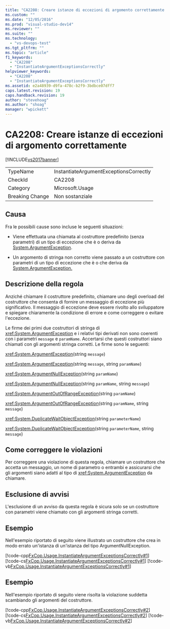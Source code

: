 ```yaml
---
title: "CA2208: Creare istanze di eccezioni di argomento correttamente | Microsoft Docs"
ms.custom: ""
ms.date: "12/05/2016"
ms.prod: "visual-studio-dev14"
ms.reviewer: ""
ms.suite: ""
ms.technology: 
  - "vs-devops-test"
ms.tgt_pltfrm: ""
ms.topic: "article"
f1_keywords: 
  - "CA2208"
  - "InstantiateArgumentExceptionsCorrectly"
helpviewer_keywords: 
  - "CA2208"
  - "InstantiateArgumentExceptionsCorrectly"
ms.assetid: e2a48939-d9fa-478c-b2f9-3bdbce07dff7
caps.latest.revision: 19
caps.handback.revision: 19
author: "stevehoag"
ms.author: "shoag"
manager: "wpickett"
---
```

# CA2208: Creare istanze di eccezioni di argomento correttamente
[!INCLUDE[vs2017banner](../code-quality/includes/vs2017banner.md)]

|||  
|-|-|  
|TypeName|InstantiateArgumentExceptionsCorrectly|  
|CheckId|CA2208|  
|Category|Microsoft.Usage|  
|Breaking Change|Non sostanziale|  
  
## Causa  
 Fra le possibili cause sono incluse le seguenti situazioni:  
  
-   Viene effettuata una chiamata al costruttore predefinito \(senza parametri\) di un tipo di eccezione che è o deriva da [System.ArgumentException](assetId:///System.ArgumentException?qualifyHint=True&autoUpgrade=True).  
  
-   Un argomento di stringa non corretto viene passato a un costruttore con parametri di un tipo di eccezione che è o che deriva da [System.ArgumentException.](assetId:///System.ArgumentException.?qualifyHint=True&autoUpgrade=True)  
  
## Descrizione della regola  
 Anziché chiamare il costruttore predefinito, chiamare uno degli overload del costruttore che consenta di fornire un messaggio di eccezione più significativo.  Il messaggio di eccezione deve essere rivolto allo sviluppatore e spiegare chiaramente la condizione di errore e come correggere o evitare l'eccezione.  
  
 Le firme dei primi due costruttori di stringa di <xref:System.ArgumentException> e i relativi tipi derivati non sono coerenti con i parametri `message` e `paramName`.  Accertarsi che questi costruttori siano chiamati con gli argomenti stringa corretti.  Le firme sono le seguenti:  
  
 <xref:System.ArgumentException>\(string `message`\)  
  
 <xref:System.ArgumentException>\(string `message`, string `paramName`\)  
  
 <xref:System.ArgumentNullException>\(string `paramName`\)  
  
 <xref:System.ArgumentNullException>\(string `paramName`, string `message`\)  
  
 <xref:System.ArgumentOutOfRangeException>\(string `paramName`\)  
  
 <xref:System.ArgumentOutOfRangeException>\(string `paramName`, string `message`\)  
  
 <xref:System.DuplicateWaitObjectException>\(string `parameterName`\)  
  
 <xref:System.DuplicateWaitObjectException>\(string `parameterName`, string `message`\)  
  
## Come correggere le violazioni  
 Per correggere una violazione di questa regola, chiamare un costruttore che accetta un messaggio, un nome di parametro o entrambi e assicurarsi che gli argomenti siano adatti al tipo di <xref:System.ArgumentException> da chiamare.  
  
## Esclusione di avvisi  
 L'esclusione di un avviso da questa regola è sicura solo se un costruttore con parametri viene chiamato con gli argomenti stringa corretti.  
  
## Esempio  
 Nell'esempio riportato di seguito viene illustrato un costruttore che crea in modo errato un'istanza di un'istanza del tipo ArgumentNullException.  
  
 [!code-cpp[FxCop.Usage.InstantiateArgumentExceptionsCorrectly#1](../code-quality/codesnippet/CPP/ca2208-instantiate-argument-exceptions-correctly_1.cpp)]
 [!code-cs[FxCop.Usage.InstantiateArgumentExceptionsCorrectly#1](../code-quality/codesnippet/CSharp/ca2208-instantiate-argument-exceptions-correctly_1.cs)]
 [!code-vb[FxCop.Usage.InstantiateArgumentExceptionsCorrectly#1](../code-quality/codesnippet/VisualBasic/ca2208-instantiate-argument-exceptions-correctly_1.vb)]  
  
## Esempio  
 Nell'esempio riportato di seguito viene risolta la violazione suddetta scambiando gli argomenti del costruttore.  
  
 [!code-cpp[FxCop.Usage.InstantiateArgumentExceptionsCorrectly#2](../code-quality/codesnippet/CPP/ca2208-instantiate-argument-exceptions-correctly_2.cpp)]
 [!code-cs[FxCop.Usage.InstantiateArgumentExceptionsCorrectly#2](../code-quality/codesnippet/CSharp/ca2208-instantiate-argument-exceptions-correctly_2.cs)]
 [!code-vb[FxCop.Usage.InstantiateArgumentExceptionsCorrectly#2](../code-quality/codesnippet/VisualBasic/ca2208-instantiate-argument-exceptions-correctly_2.vb)]